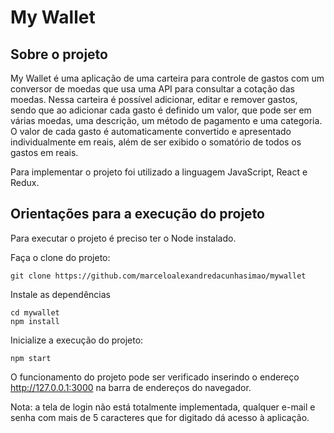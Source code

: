 # My Wallet

## Sobre o projeto

My Wallet é uma aplicação de uma carteira para controle de gastos com um conversor de moedas que usa uma API para consultar a cotação das moedas. Nessa carteira é possível adicionar, editar e remover gastos, sendo que ao adicionar cada gasto é definido um valor, que pode ser em várias moedas, uma descrição, um método de pagamento e uma categoria. O valor de cada gasto é automaticamente convertido e apresentado individualmente em reais, além de ser exibido o somatório de todos os gastos em reais.

Para implementar o projeto foi utilizado a linguagem JavaScript, React e Redux.

## Orientações para a execução do projeto

Para executar o projeto é preciso ter o Node instalado.

Faça o clone do projeto:

    git clone https://github.com/marceloalexandredacunhasimao/mywallet

Instale as dependências

    cd mywallet
    npm install

Inicialize a execução do projeto:

    npm start

O funcionamento do projeto pode ser verificado inserindo o endereço http://127.0.0.1:3000 na barra de endereços do navegador.

Nota: a tela de login não está totalmente implementada, qualquer e-mail e senha com mais de 5 caracteres que for digitado dá acesso à aplicação.